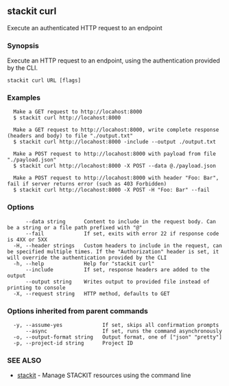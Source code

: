 ## stackit curl

Execute an authenticated HTTP request to an endpoint

### Synopsis

Execute an HTTP request to an endpoint, using the authentication provided by the CLI.

```
stackit curl URL [flags]
```

### Examples

```
  Make a GET request to http://locahost:8000
  $ stackit curl http://locahost:8000

  Make a GET request to http://locahost:8000, write complete response (headers and body) to file "./output.txt"
  $ stackit curl http://locahost:8000 -include --output ./output.txt

  Make a POST request to http://locahost:8000 with payload from file "./payload.json"
  $ stackit curl http://locahost:8000 -X POST --data @./payload.json

  Make a POST request to http://locahost:8000 with header "Foo: Bar", fail if server returns error (such as 403 Forbidden)
  $ stackit curl http://locahost:8000 -X POST -H "Foo: Bar" --fail
```

### Options

```
      --data string      Content to include in the request body. Can be a string or a file path prefixed with "@"
      --fail             If set, exits with error 22 if response code is 4XX or 5XX
  -H, --header strings   Custom headers to include in the request, can be specified multiple times. If the "Authorization" header is set, it will override the authentication provided by the CLI
  -h, --help             Help for "stackit curl"
      --include          If set, response headers are added to the output
      --output string    Writes output to provided file instead of printing to console
  -X, --request string   HTTP method, defaults to GET
```

### Options inherited from parent commands

```
  -y, --assume-yes             If set, skips all confirmation prompts
      --async                  If set, runs the command asynchronously
  -o, --output-format string   Output format, one of ["json" "pretty"]
  -p, --project-id string      Project ID
```

### SEE ALSO

* [stackit](./stackit.md)	 - Manage STACKIT resources using the command line


